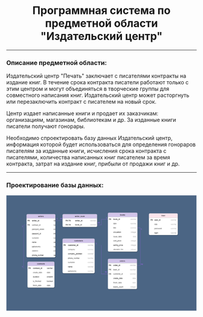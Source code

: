 <h1 align="center">Программная система по предметной области<br>"Издательский центр"</h1> 

***

### Описание предметной области:
Издательский центр "Печать" заключает с писателями контракты на издание книг. В течение срока контракта писатели
работают только с этим центром и могут объединяться в творческие группы для совместного написания книг. Издательский
центр может расторгнуть или перезаключить контракт с писателем на новый срок.

Центр издает написанные книги и продает их заказчикам: организациям, магазинам,
библиотекам и др. За изданные книги писатели получают гонорары.

Необходимо спроектировать базу данных Издательский центр, информация которой будет использоваться для определения
гонораров писателям за изданные книги, исчисления срока контракта с писателями, количества написанных книг писателем 
за время контракта, затрат на издание книг, прибыли от продажи книг и др.

---

### Проектирование базы данных:

![Диаграмма базы данных](database-diagram.png)